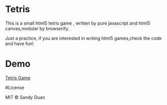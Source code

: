 <!-- https://github.com/sandywalker -->
# Tetris

This is a small html5 tetris game , written by pure javascript and html5 canvas,modular by browserify.

Just a practice, if  you are interested in writing html5 games,check the code and have fun!


# Demo

[Tetris Game](http://sandywalker.github.io/Tetris/)


#License

MIT © Sandy Duan

